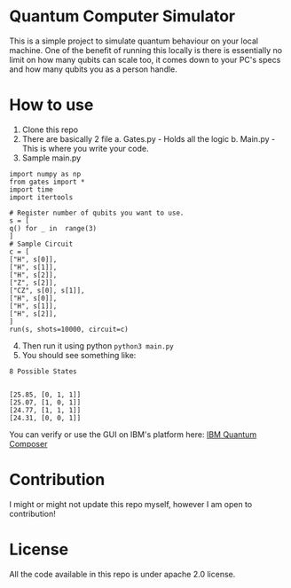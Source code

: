 # Quantum Computer Simulator

This is a simple project to simulate quantum behaviour on your local machine. One of the benefit of running this locally is there is essentially no limit on how many qubits can scale too, it comes down to your PC's specs and how many qubits you as a person handle.

# How to use

1. Clone this repo
2. There are basically 2 file
   a. Gates.py - Holds all the logic
   b. Main.py - This is where you write your code.
3. Sample main.py

```
import numpy as np
from gates import *
import time
import itertools

# Register number of qubits you want to use.
s = [
q() for _ in  range(3)
]
# Sample Circuit
c = [
["H", s[0]],
["H", s[1]],
["H", s[2]],
["Z", s[2]],
["CZ", s[0], s[1]],
["H", s[0]],
["H", s[1]],
["H", s[2]],
]
run(s, shots=10000, circuit=c)
```

4. Then run it using python
   `python3 main.py`
5. You should see something like:

```
8 Possible States


[25.85, [0, 1, 1]]
[25.07, [1, 0, 1]]
[24.77, [1, 1, 1]]
[24.31, [0, 0, 1]]
```

You can verify or use the GUI on IBM's platform here: [IBM Quantum Composer](https://quantum.ibm.com/composer/)

# Contribution

I might or might not update this repo myself, however I am open to contribution!

# License

All the code available in this repo is under apache 2.0 license.
